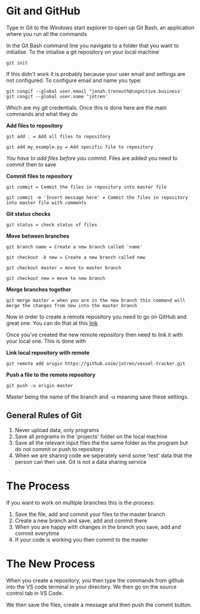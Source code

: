 # Git and GitHub #

Type in Git to the Windows start explorer to open up Git Bash, an application where you run all the commands

In the Git Bash command line you navigate to a folder that you want to initialise. To the intialise a git repository on your local machine`
```
git init
```

If this didn't work it is probably because your user email and settings are not configured. To configure email and name you type:
```
git congif --global user.email "jonah.trenouth@cognitive.business'
git congif --global user.name "jotren'
```
Which are my git credentials. Once this is done here are the main commands and what they do

__Add files to repository__
```
git add . = Add all files to repository

git add my_example.py = Add specific file to repository
```
_You have to add files before you commit_. Files are added you need to commit then to save

__Commit files to repository__
```
git commit = Commit the files in repository into master file

git commit -m 'Insert message here' = Commit the files in repository into master file with comments
```
__Git status checks__
```
git status = check status of files
```
__Move between branches__
```
git branch name = Create a new branch called 'name'

git checkout -b new = Create a new branch called new

git checkout master = move to master branch

git checkout new = move to new branch
```
__Merge branches together__
```
git merge master = when you are in the new branch this command will merge the changes from new into the master branch
```

Now in order to create a remote repository you need to go on GitHub and great one. You can do that at this [link](https://github.com/jotren?tab=repositories)

Once you've created the new remote repository then need to link it with your local one. This is done with

__Link local repository with remote__
```
git remote add origin https://github.coim/jotren/vessel-tracker.git
```

__Push a file to the remote repository__
```
git push -u origin master 
```
Master being the name of the branch and -u meaning save these settings.

## General Rules of Git ##

1) Never upload data, only programs
2) Save all programs in the 'projects' folder on the local machine
3) Save all the relevant input files the the same folder as the program but do not commit or push to repository
4) When we are sharing code we seperately send some 'test' data that the person can then use. Git is not a data sharing service

# The Process #

If you want to work on multiple branches this is the process:

1) Save the file, add and commit your files to the master branch
2) Create a new branch and save, add and commit there
3) When you are happy with changes in the branch you save, add and commit everytime
4) If your code is working you then commit to the master

# The New Process #

When you create a repository, you then type the commands from github into the VS code terminal in your directory. We then go on the source control tab in VS Code. 

We then save the files, create a message and then push the commit button. 
